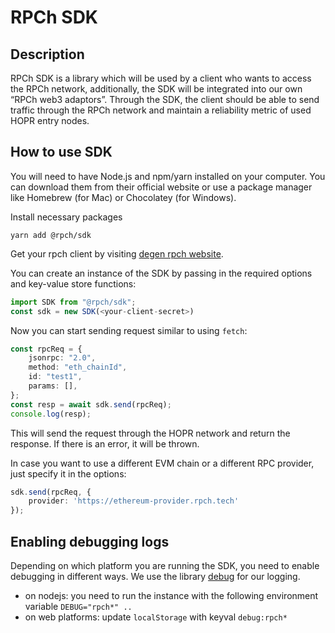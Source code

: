 # RPCh SDK

## Description

RPCh SDK is a library which will be used by a client who wants to access the RPCh network, additionally, the SDK will be integrated into our own “RPCh web3 adaptors”.
Through the SDK, the client should be able to send traffic through the RPCh network and maintain a reliability metric of used HOPR entry nodes.

## How to use SDK

You will need to have Node.js and npm/yarn installed on your computer. You can download them from their official website or use a package manager like Homebrew (for Mac) or Chocolatey (for Windows).

Install necessary packages

```
yarn add @rpch/sdk
```

Get your rpch client by visiting [degen rpch website](https://degen.rpch.net).

You can create an instance of the SDK by passing in the required options and key-value store functions:

```TypeScript
import SDK from "@rpch/sdk";
const sdk = new SDK(<your-client-secret>)
```

Now you can start sending request similar to using `fetch`:

```TypeScript
const rpcReq = {
    jsonrpc: "2.0",
    method: "eth_chainId",
    id: "test1",
    params: [],
};
const resp = await sdk.send(rpcReq);
console.log(resp);
```

This will send the request through the HOPR network and return the response. If there is an error, it will be thrown.

In case you want to use a different EVM chain or a different RPC provider, just specify it in the options:

```TypeScript
sdk.send(rpcReq, {
    provider: 'https://ethereum-provider.rpch.tech'
});
```

## Enabling debugging logs

Depending on which platform you are running the SDK, you need to enable debugging in different ways.
We use the library [debug](https://github.com/debug-js/debug) for our logging.

- on nodejs: you need to run the instance with the following environment variable `DEBUG="rpch*" ..`
- on web platforms: update `localStorage` with keyval `debug:rpch*`
